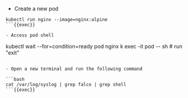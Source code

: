 - Create a new pod

```
kubectl run nginx --image=nginx:alpine
```{{exec}}

- Access pod shell
```
kubectl wait --for=condition=ready pod nginx
k exec -it pod -- sh # run "exit"
```{{exec}}

- Open a new terminal and run the following command

```bash
cat /var/log/syslog | grep falco | grep shell
```{{exec}}
